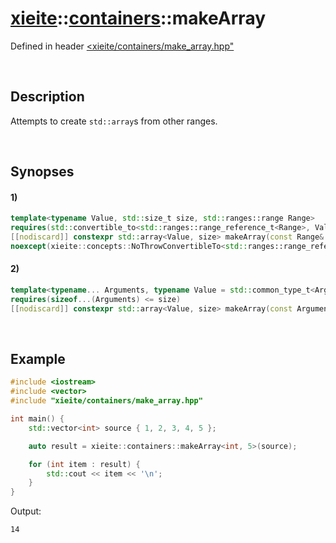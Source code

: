 # [xieite](../../xieite.md)\:\:[containers](../../containers.md)\:\:makeArray
Defined in header [<xieite/containers/make_array.hpp"](../../../include/xieite/containers/make_array.hpp)

&nbsp;

## Description
Attempts to create `std::array`s from other ranges.

&nbsp;

## Synopses
#### 1)
```cpp
template<typename Value, std::size_t size, std::ranges::range Range>
requires(std::convertible_to<std::ranges::range_reference_t<Range>, Value>)
[[nodiscard]] constexpr std::array<Value, size> makeArray(const Range& range)
noexcept(xieite::concepts::NoThrowConvertibleTo<std::ranges::range_reference_t<Range>, Value>);
```
#### 2)
```cpp
template<typename... Arguments, typename Value = std::common_type_t<Arguments...>, std::size_t size = sizeof...(Values)>
requires(sizeof...(Arguments) <= size)
[[nodiscard]] constexpr std::array<Value, size> makeArray(const Arguments&... values) noexcept;
```

&nbsp;

## Example
```cpp
#include <iostream>
#include <vector>
#include "xieite/containers/make_array.hpp"

int main() {
    std::vector<int> source { 1, 2, 3, 4, 5 };

    auto result = xieite::containers::makeArray<int, 5>(source);

    for (int item : result) {
        std::cout << item << '\n';
    }
}
```
Output:
```
14
```
